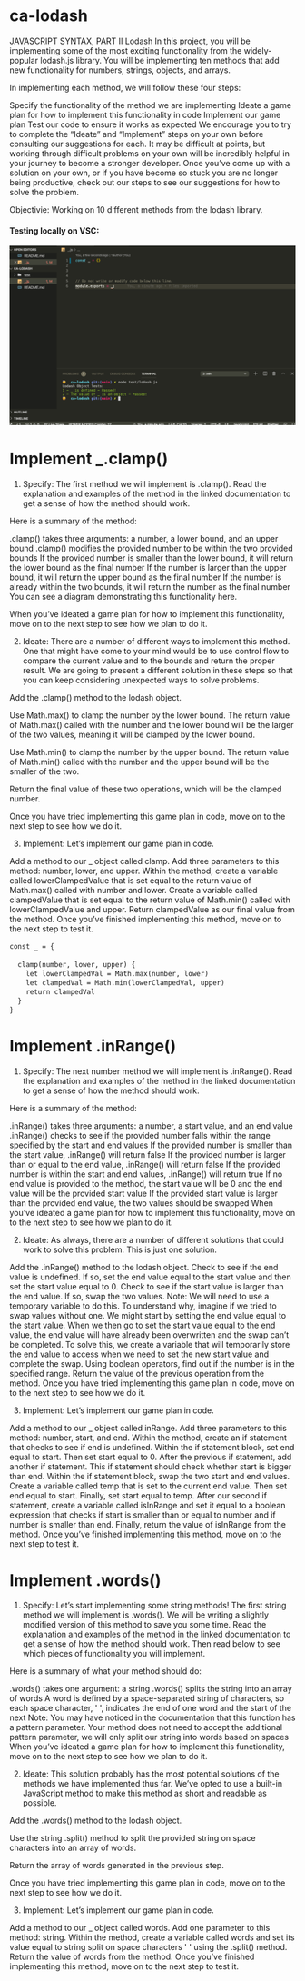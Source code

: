 # ca-lodash

JAVASCRIPT SYNTAX, PART II
Lodash
In this project, you will be implementing some of the most exciting functionality from the widely-popular lodash.js library. You will be implementing ten methods that add new functionality for numbers, strings, objects, and arrays.

In implementing each method, we will follow these four steps:

Specify the functionality of the method we are implementing
Ideate a game plan for how to implement this functionality in code
Implement our game plan
Test our code to ensure it works as expected
We encourage you to try to complete the “Ideate” and “Implement” steps on your own before consulting our suggestions for each. It may be difficult at points, but working through difficult problems on your own will be incredibly helpful in your journey to become a stronger developer. Once you’ve come up with a solution on your own, or if you have become so stuck you are no longer being productive, check out our steps to see our suggestions for how to solve the problem.

Objectivie: 
Working on 10 different methods from the lodash library.


#### Testing locally on VSC: 

<img src="./Screenshot 2020-11-21 at 13.40.00.png" />


# Implement _.clamp()

1. Specify: The first method we will implement is .clamp(). Read the explanation and examples of the method in the linked documentation to get a sense of how the method should work.

Here is a summary of the method:

.clamp() takes three arguments: a number, a lower bound, and an upper bound
.clamp() modifies the provided number to be within the two provided bounds
If the provided number is smaller than the lower bound, it will return the lower bound as the final number
If the number is larger than the upper bound, it will return the upper bound as the final number
If the number is already within the two bounds, it will return the number as the final number
You can see a diagram demonstrating this functionality here.

When you’ve ideated a game plan for how to implement this functionality, move on to the next step to see how we plan to do it.

2. Ideate: There are a number of different ways to implement this method. One that might have come to your mind would be to use control flow to compare the current value and to the bounds and return the proper result. We are going to present a different solution in these steps so that you can keep considering unexpected ways to solve problems.

Add the .clamp() method to the lodash object.

Use Math.max() to clamp the number by the lower bound. The return value of Math.max() called with the number and the lower bound will be the larger of the two values, meaning it will be clamped by the lower bound.

Use Math.min() to clamp the number by the upper bound. The return value of Math.min() called with the number and the upper bound will be the smaller of the two.

Return the final value of these two operations, which will be the clamped number.

Once you have tried implementing this game plan in code, move on to the next step to see how we do it.

3. Implement: Let’s implement our game plan in code.

Add a method to our _ object called clamp.
Add three parameters to this method: number, lower, and upper.
Within the method, create a variable called lowerClampedValue that is set equal to the return value of Math.max() called with number and lower.
Create a variable called clampedValue that is set equal to the return value of Math.min() called with lowerClampedValue and upper.
Return clampedValue as our final value from the method.
Once you’ve finished implementing this method, move on to the next step to test it.

```
const _ = {

  clamp(number, lower, upper) {
    let lowerClampedVal = Math.max(number, lower)
    let clampedVal = Math.min(lowerClampedVal, upper)
    return clampedVal
  }
}

```

# Implement .inRange()


1. Specify: The next number method we will implement is .inRange(). Read the explanation and examples of the method in the linked documentation to get a sense of how the method should work.

Here is a summary of the method:

.inRange() takes three arguments: a number, a start value, and an end value
.inRange() checks to see if the provided number falls within the range specified by the start and end values
If the provided number is smaller than the start value, .inRange() will return false
If the provided number is larger than or equal to the end value, .inRange() will return false
If the provided number is within the start and end values, .inRange() will return true
If no end value is provided to the method, the start value will be 0 and the end value will be the provided start value
If the provided start value is larger than the provided end value, the two values should be swapped
When you’ve ideated a game plan for how to implement this functionality, move on to the next step to see how we plan to do it.

2. Ideate: As always, there are a number of different solutions that could work to solve this problem. This is just one solution.

Add the .inRange() method to the lodash object.
Check to see if the end value is undefined. If so, set the end value equal to the start value and then set the start value equal to 0.
Check to see if the start value is larger than the end value. If so, swap the two values. Note: We will need to use a temporary variable to do this. To understand why, imagine if we tried to swap values without one. We might start by setting the end value equal to the start value. When we then go to set the start value equal to the end value, the end value will have already been overwritten and the swap can’t be completed. To solve this, we create a variable that will temporarily store the end value to access when we need to set the new start value and complete the swap.
Using boolean operators, find out if the number is in the specified range.
Return the value of the previous operation from the method.
Once you have tried implementing this game plan in code, move on to the next step to see how we do it.

3. Implement: Let’s implement our game plan in code.

Add a method to our _ object called inRange.
Add three parameters to this method: number, start, and end.
Within the method, create an if statement that checks to see if end is undefined.
Within the if statement block, set end equal to start. Then set start equal to 0.
After the previous if statement, add another if statement. This if statement should check whether start is bigger than end.
Within the if statement block, swap the two start and end values. Create a variable called temp that is set to the current end value. Then set end equal to start. Finally, set start equal to temp.
After our second if statement, create a variable called isInRange and set it equal to a boolean expression that checks if start is smaller than or equal to number and if number is smaller than end.
Finally, return the value of isInRange from the method.
Once you’ve finished implementing this method, move on to the next step to test it.

# Implement .words()

1. Specify: Let’s start implementing some string methods! The first string method we will implement is .words(). We will be writing a slightly modified version of this method to save you some time. Read the explanation and examples of the method in the linked documentation to get a sense of how the method should work. Then read below to see which pieces of functionality you will implement.

Here is a summary of what your method should do:

.words() takes one argument: a string
.words() splits the string into an array of words
A word is defined by a space-separated string of characters, so each space character, ' ', indicates the end of one word and the start of the next
Note: You may have noticed in the documentation that this function has a pattern parameter. Your method does not need to accept the additional pattern parameter, we will only split our string into words based on spaces
When you’ve ideated a game plan for how to implement this functionality, move on to the next step to see how we plan to do it.

2. Ideate: This solution probably has the most potential solutions of the methods we have implemented thus far. We’ve opted to use a built-in JavaScript method to make this method as short and readable as possible.

Add the .words() method to the lodash object.

Use the string .split() method to split the provided string on space characters into an array of words.

Return the array of words generated in the previous step.

Once you have tried implementing this game plan in code, move on to the next step to see how we do it.

3. Implement: Let’s implement our game plan in code.

Add a method to our _ object called words.
Add one parameter to this method: string.
Within the method, create a variable called words and set its value equal to string split on space characters ' ' using the .split() method.
Return the value of words from the method.
Once you’ve finished implementing this method, move on to the next step to test it.